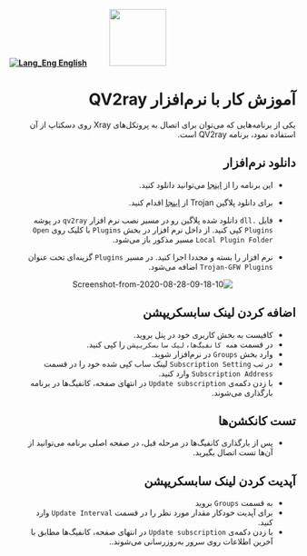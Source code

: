 [**![Lang_Eng](https://user-images.githubusercontent.com/125398461/229074810-599bd7f9-0bc1-44a9-b76e-90bf7e182314.png) English**](https://github.com/hiddify/hiddify-config/wiki/Guide-for-using-mode-Auto_CDN_IP-on-Hiddify)&nbsp;&nbsp;&nbsp;&nbsp;&nbsp;&nbsp;&nbsp;&nbsp;&nbsp;&nbsp;<a href="https://github.com/hiddify/hiddify-config/wiki/%D9%87%D9%85%D9%87-%D8%A2%D9%85%D9%88%D8%B2%D8%B4%E2%80%8C%D9%87%D8%A7-%D9%88-%D9%88%DB%8C%D8%AF%D8%A6%D9%88%D9%87%D8%A7"><img width="100" src="https://github.com/hiddify/hiddify-config/assets/125398461/3704cd84-eee6-4c45-abe7-3c02936bbebb" /></a>




<div dir="rtl">

# آموزش کار با نرم‌افزار QV2ray
یکی از برنامه‌هایی که می‌توان برای اتصال به پروتکل‌های Xray روی دسکتاپ از آن استفاده نمود، برنامه QV2ray است.

## دانلود نرم‌افزار
* این برنامه را از [اینجا](https://github.com/Qv2ray/Qv2ray/releases) می‌توانید دانلود کنید.

* برای دانلود پلاگین Trojan از [اینجا](https://github.com/Qv2ray/QvPlugin-Trojan/releases) اقدام کنید.



* فایل `.dll` دانلود شده پلاگین رو در مسیر نصب نرم افزار `qv2ray` در پوشه `Plugins` کپی کنید. از داخل نرم افزار در بخش `Plugins` با کلیک روی `Open Local Plugin Folder` مسیر مذکور باز می‌شود. 

* نرم افزار را بسته و مجددا اجرا کنید. در مسیر `Plugins` گزینه‌ای تحت عنوان `Trojan-GFW Plugins` اضافه می‌شود.

<div align=center>

![Screenshot-from-2020-08-28-09-18-10](https://github.com/hiddify/hiddify-config/assets/125398461/289c4b06-1436-4549-b331-ada3a668a052)

</div>

## اضافه کردن لینک سابسکریپشن
* کافیست به بخش کاربری خود در پنل بروید.
* در قسمت `همه کانفیگ‌ها`، `لیک سابسکریپشن` را کپی کنید.
* وارد بخش `Groups` در نرم‌افزار شوید.
* در تب `Subscription Setting` لینک ساب کپی شده خود را در قسمت `Subscription Address` وارد کنید.
* با زدن دکمه‌ی `Update subscription` در انتهای صفحه، کانفیگ‌ها در برنامه بارگذاری می‌شوند. 

## تست کانکشن‌ها
* پس از بارگذاری کانفیگ‌ها در مرحله قبل، در صفحه اصلی برنامه می‌توانید از آن‌ها تست اتصال بگیرید.

## آپدیت کردن لینک سابسکریپشن 
* به قسمت `Groups` بروید
* برای آپدیت خودکار مقدار مورد نظر را در قسمت `Update Interval` وارد کنید. 
* با زدن دکمه‌ی `Update subscription` در انتهای صفحه، کانفیگ‌ها مطابق با آخرین اطلاعات روی سرور به‌روزرسانی می‌شوند..
